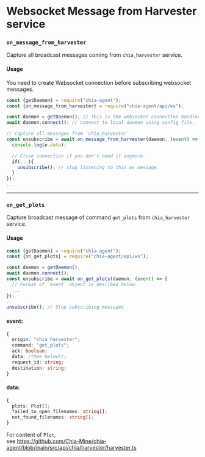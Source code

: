 # Websocket Message from Harvester service

### `on_message_from_harvester`
Capture all broadcast messages coming from `chia_harvester` service.

#### Usage
You need to create Websocket connection before subscribing websocket messages.
```js
const {getDaemon} = require("chia-agent");
const {on_message_from_harvester} = require("chia-agent/api/ws");

const daemon = getDaemon(); // This is the websocket connection handler
await daemon.connect(); // connect to local daemon using config file.

// Capture all messages from `chia_harvester`
const unsubscribe = await on_message_from_harvester(daemon, (event) => {
  console.log(e.data);

  // Close connection if you don't need it anymore.
  if(...){
    unsubscribe(); // stop listening to this ws message.
  }
});
...
```

---

### `on_get_plots`
Capture broadcast message of command `get_plots` from `chia_harvester` service.

#### Usage
```typescript
const {getDaemon} = require("chia-agent");
const {on_get_plots} = require("chia-agent/api/ws");

const daemon = getDaemon();
await daemon.connect();
const unsubscribe = await on_get_plots(daemon, (event) => {
  // Format of `event` object is desribed below.
  ...
});
...
unsubscribe(); // Stop subscribing messages
```

#### event:
```typescript
{
  origin: "chia_harvester";
  command: "get_plots";
  ack: boolean;
  data: /*See below*/;
  request_id: string;
  destination: string;
}
```
#### data:
```typescript
{
  plots: Plot[];
  failed_to_open_filenames: string[];
  not_found_filenames: string[];
}
```
For content of `Plot`,  
see https://github.com/Chia-Mine/chia-agent/blob/main/src/api/chia/harvester/harvester.ts
